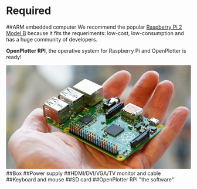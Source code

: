 # Required

##ARM embedded computer
We recommend the popular [Raspberry Pi 2 Model B](https://www.raspberrypi.org/products/raspberry-pi-2-model-b/) because it fits the requeriments: low-cost, low-consumption and has a huge community of developers.

**OpenPlotter RPI**,  the operative system for Raspberry Pi and OpenPlotter is ready!

![](raspberry_pi_b_2_0_0.jpg)
##Box
##Power supply
##HDMI/DVI/VGA/TV monitor and cable
##Keyboard and mouse
##SD card
##OpenPlotter RPI "the software"